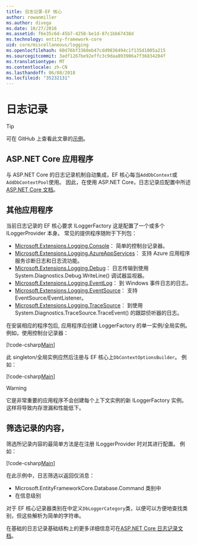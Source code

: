 ```yaml
---
title: 日志记录-EF 核心
author: rowanmiller
ms.author: divega
ms.date: 10/27/2016
ms.assetid: f6e35c6d-45b7-4258-be1d-87c1bb67438d
ms.technology: entity-framework-core
uid: core/miscellaneous/logging
ms.openlocfilehash: 60d76bf3360eb47cdd9836494c1f135d1005a215
ms.sourcegitcommit: 3adf1267be92effc3c9daa893906a7f36834204f
ms.translationtype: MT
ms.contentlocale: zh-CN
ms.lasthandoff: 06/08/2018
ms.locfileid: "35232131"
---
```

# <a name="logging"></a>日志记录

> [!TIP]  
> 可在 GitHub 上查看此文章的[示例](https://github.com/aspnet/EntityFramework.Docs/tree/master/samples/core/Miscellaneous/Logging)。

## <a name="aspnet-core-applications"></a>ASP.NET Core 应用程序

与 ASP.NET Core 的日志记录机制自动集成，EF 核心每当`AddDbContext`或`AddDbContextPool`使用。 因此，在使用 ASP.NET Core，日志记录应配置中所述[ASP.NET Core 文档](https://docs.microsoft.com/en-us/aspnet/core/fundamentals/logging?tabs=aspnetcore2x)。

## <a name="other-applications"></a>其他应用程序

当前日志记录的 EF 核心要求 ILoggerFactory 这是配置了一个或多个 ILoggerProvider 本身。 常见的提供程序随附于下列包：

* [Microsoft.Extensions.Logging.Console](https://www.nuget.org/packages/Microsoft.Extensions.Logging.Console/)： 简单的控制台记录器。
* [Microsoft.Extensions.Logging.AzureAppServices](https://www.nuget.org/packages/Microsoft.Extensions.Logging.AzureAppServices/)： 支持 Azure 应用程序服务诊断日志和日志流功能。
* [Microsoft.Extensions.Logging.Debug](https://www.nuget.org/packages/Microsoft.Extensions.Logging.Debug/)： 日志传输到使用 System.Diagnostics.Debug.WriteLine() 调试器监视器。
* [Microsoft.Extensions.Logging.EventLog](https://www.nuget.org/packages/Microsoft.Extensions.Logging.EventLog/)： 到 Windows 事件日志的日志。
* [Microsoft.Extensions.Logging.EventSource](https://www.nuget.org/packages/Microsoft.Extensions.Logging.EventSource/)： 支持 EventSource/EventListener。
* [Microsoft.Extensions.Logging.TraceSource](https://www.nuget.org/packages/Microsoft.Extensions.Logging.TraceSource/)： 到使用 System.Diagnostics.TraceSource.TraceEvent() 的跟踪侦听器的日志。

在安装相应的程序包后, 应用程序应创建 LoggerFactory 的单一实例/全局实例。 例如，使用控制台记录器：

[!code-csharp[Main](../../../samples/core/Miscellaneous/Logging/Logging/BloggingContext.cs#DefineLoggerFactory)]

此 singleton/全局实例应然后注册与 EF 核心上`DbContextOptionsBuilder`。 例如：

[!code-csharp[Main](../../../samples/core/Miscellaneous/Logging/Logging/BloggingContext.cs#RegisterLoggerFactory)]

> [!WARNING]
> 它是非常重要的应用程序不会创建每个上下文实例的新 ILoggerFactory 实例。 这样将导致内存泄漏和性能低下。

## <a name="filtering-what-is-logged"></a>筛选记录的内容，

筛选所记录内容的最简单方法是在注册 ILoggerProvider 时对其进行配置。 例如：

[!code-csharp[Main](../../../samples/core/Miscellaneous/Logging/Logging/BloggingContextWithFiltering.cs#DefineLoggerFactory)]

在此示例中，日志筛选以返回仅消息：
 * Microsoft.EntityFrameworkCore.Database.Command 类别中
 * 在信息级别

对于 EF 核心记录器类别在中定义`DbLoggerCategory`类，以便可以方便地查找类别，但这些解析为简单的字符串。

在基础的日志记录基础结构上的更多详细信息可在[ASP.NET Core 日志记录文档](https://docs.microsoft.com/en-us/aspnet/core/fundamentals/logging?tabs=aspnetcore2x)。
